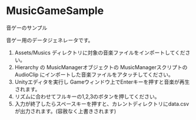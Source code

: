 # MusicGameSample
音ゲーのサンプル

音ゲー用のデータジェネレータです。

1. Assets/Musics ディレクトリに対象の音楽ファイルをインポートしてください。
2. Hierarchy の MusicManagerオブジェクトの MusicManagerスクリプトの AudioClip にインポートした音楽ファイルをアタッチしてください。
3. Unityエディタを実行し Gameウィンドウ上でEnterキーを押すと音楽が再生されます。
4. リズムに合わせてフルキーの1,2,3のボタンを押してください。
5. 入力が終了したらスペースキーを押すと、カレントディレクトリにdata.csvが出力されます。(容赦なく上書きされます)
